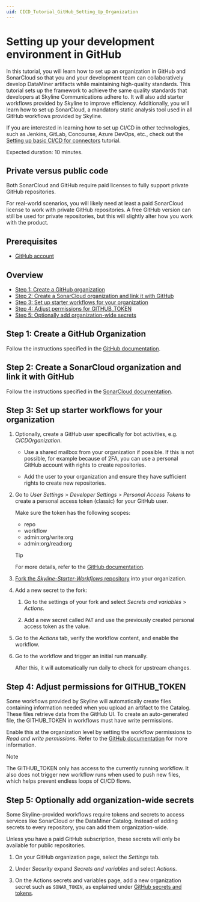 ```yaml
---
uid: CICD_Tutorial_GitHub_Setting_Up_Organization
---
```


# Setting up your development environment in GitHub

In this tutorial, you will learn how to set up an organization in GitHub and SonarCloud so that you and your development team can collaboratively develop DataMiner artifacts while maintaining high-quality standards. This tutorial sets up the framework to achieve the same quality standards that developers at Skyline Communications adhere to. It will also add starter workflows provided by Skyline to improve efficiency. Additionally, you will learn how to set up SonarCloud, a mandatory static analysis tool used in all GitHub workflows provided by Skyline.

If you are interested in learning how to set up CI/CD in other technologies, such as Jenkins, GitLab, Concourse, Azure DevOps, etc., check out the [Setting up basic CI/CD for connectors](xref:CICD_Tutorial_Connector) tutorial.

Expected duration: 10 minutes.

## Private versus public code

Both SonarCloud and GitHub require paid licenses to fully support private GitHub repositories.

For real-world scenarios, you will likely need at least a paid SonarCloud license to work with private GitHub repositories. A free GitHub version can still be used for private repositories, but this will slightly alter how you work with the product.

## Prerequisites

- [GitHub account](https://docs.github.com/en/get-started/signing-up-for-github/signing-up-for-a-new-github-account)

## Overview

- [Step 1: Create a GitHub organization](#step-1-create-a-github-organization)
- [Step 2: Create a SonarCloud organization and link it with GitHub](#step-2-create-a-sonarcloud-organization-and-link-it-with-github)
- [Step 3: Set up starter workflows for your organization](#step-3-set-up-starter-workflows-for-your-organization)
- [Step 4: Adjust permissions for GITHUB_TOKEN](#step-4-adjust-permissions-for-github_token)
- [Step 5: Optionally add organization-wide secrets](#step-5-optionally-add-organization-wide-secrets)

## Step 1: Create a GitHub Organization

Follow the instructions specified in the [GitHub documentation](https://docs.github.com/en/organizations/collaborating-with-groups-in-organizations/creating-a-new-organization-from-scratch).

## Step 2: Create a SonarCloud organization and link it with GitHub

Follow the instructions specified in the [SonarCloud documentation](https://docs.sonarsource.com/sonarcloud/getting-started/github/).

## Step 3: Set up starter workflows for your organization

1. Optionally, create a GitHub user specifically for bot activities, e.g. *CICDOrganization*.

   - Use a shared mailbox from your organization if possible. If this is not possible, for example because of 2FA, you can use a personal GitHub account with rights to create repositories.

   - Add the user to your organization and ensure they have sufficient rights to create new repositories.

1. Go to *User Settings* > *Developer Settings* > *Personal Access Tokens* to create a personal access token (classic) for your GitHub user.

   Make sure the token has the following scopes:

   - repo
   - workflow
   - admin:org/write:org
   - admin:org/read:org

   > [!TIP]
   > For more details, refer to the [GitHub documentation](https://docs.github.com/en/authentication/keeping-your-account-and-data-secure/creating-a-personal-access-token).

1. [Fork the *Skyline-Starter-Workflows* repository](https://github.com/SkylineCommunications/Skyline-Starter-Workflows/fork) into your organization.

1. Add a new secret to the fork:

   1. Go to the settings of your fork and select *Secrets and variables* > *Actions*.

   1. Add a new secret called `PAT` and use the previously created personal access token as the value.

1. Go to the *Actions* tab, verify the workflow content, and enable the workflow.

1. Go to the workflow and trigger an initial run manually.

   After this, it will automatically run daily to check for upstream changes.

## Step 4: Adjust permissions for GITHUB_TOKEN

Some workflows provided by Skyline will automatically create files containing information needed when you upload an artifact to the Catalog. These files retrieve data from the GitHub UI. To create an auto-generated file, the GITHUB_TOKEN in workflows must have write permissions.

Enable this at the organization level by setting the workflow permissions to *Read and write permissions*. Refer to the [GitHub documentation](https://docs.github.com/en/organizations/managing-organization-settings/disabling-or-limiting-github-actions-for-your-organization#setting-the-permissions-of-the-github_token-for-your-organization) for more information.

> [!NOTE]
> The GITHUB_TOKEN only has access to the currently running workflow. It also does not trigger new workflow runs when used to push new files, which helps prevent endless loops of CI/CD flows.

## Step 5: Optionally add organization-wide secrets

Some Skyline-provided workflows require tokens and secrets to access services like SonarCloud or the DataMiner Catalog. Instead of adding secrets to every repository, you can add them organization-wide.

Unless you have a paid GitHub subscription, these secrets will only be available for public repositories.

1. On your GitHub organization page, select the *Settings* tab.

1. Under *Security* expand *Secrets and variables* and select *Actions*.

1. On the Actions secrets and variables page, add a new organization secret such as `SONAR_TOKEN`, as explained under [GitHub secrets and tokens](xref:GitHub_Secrets).
